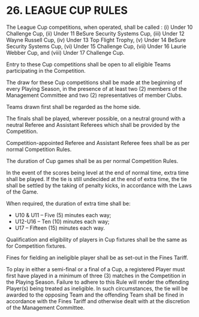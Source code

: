 # 26.  LEAGUE CUP RULES

The League Cup competitions, when operated, shall be called : (i) Under 10 Challenge Cup, (ii) Under 11 BeSure Security Systems Cup, (iii) Under 12 Wayne Russell Cup, (iv) Under 13 Top Flight Trophy, (v) Under 14 BeSure Security Systems Cup, (vi) Under 15 Challenge Cup, (vii) Under 16 Laurie Webber Cup, and (viii) Under 17 Challenge Cup.

Entry to these Cup competitions shall be open to all eligible Teams participating in the Competition.

The draw for these Cup competitions shall be made at the beginning of every Playing Season, in the presence of at least two (2) members of the Management Committee and two (2) representatives of member Clubs.

Teams drawn first shall be regarded as the home side.

The finals shall be played, wherever possible, on a neutral ground with a neutral Referee and Assistant Referees which shall be provided by the Competition.

Competition-appointed Referee and Assistant Referee fees shall be as per normal Competition Rules.

The duration of Cup games shall be as per normal Competition Rules.

In the event of the scores being level at the end of normal time, extra time shall be played.  If the tie is still undecided at the end of extra time, the tie shall be settled by the taking of penalty kicks, in accordance with the Laws of the Game.

When required, the duration of extra time shall be:
-	U10 & U11 – Five (5) minutes each way;
-	U12-U16 – Ten (10) minutes each way;
-	U17 – Fifteen (15) minutes each way.

Qualification and eligibility of players in Cup fixtures shall be the same as for Competition fixtures.

Fines for fielding an ineligible player shall be as set-out in the Fines Tariff.

To play in either a semi-final or a final of a Cup, a registered Player must first have played in a minimum of three (3) matches in the Competition in the Playing Season.  Failure to adhere to this Rule will render the offending Player(s) being treated as ineligible.  In such circumstances, the tie will be awarded to the opposing Team and the offending Team shall be fined in accordance with the Fines Tariff and otherwise dealt with at the discretion of the Management Committee.
